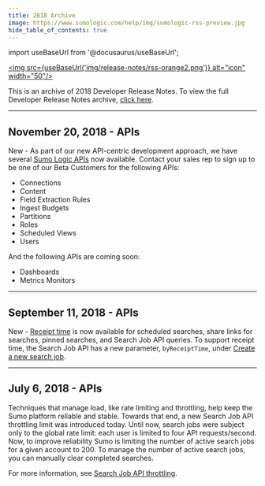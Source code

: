 ```yaml
---
title: 2018 Archive
image: https://www.sumologic.com/help/img/sumologic-rss-preview.jpg
hide_table_of_contents: true
---
```


import useBaseUrl from '@docusaurus/useBaseUrl';

<a href="https://www.sumologic.com/help/release-notes-developer/rss.xml"><img src={useBaseUrl('img/release-notes/rss-orange2.png')} alt="icon" width="50"/></a>

This is an archive of 2018 Developer Release Notes. To view the full Developer Release Notes archive, [click here](/release-notes-developer/archive).

<!-- truncate -->

---
## November 20, 2018 - APIs

New - As part of our new API-centric development approach, we have several [Sumo Logic APIs](/docs/api) now available. Contact your sales rep to sign up to be one of our Beta Customers for the following APIs:

* Connections
* Content
* Field Extraction Rules
* Ingest Budgets
* Partitions
* Roles
* Scheduled Views
* Users

And the following APIs are coming soon:

* Dashboards
* Metrics Monitors


---
## September 11, 2018 - APIs
New - [Receipt time](/docs/search/get-started-with-search/build-search/use-receipt-time) is now available for scheduled searches, share links for searches, pinned searches, and Search Job API queries. To support receipt time, the Search Job API has a new parameter, `byReceiptTime`, under [Create a new search job](/docs/api/search-job/#create-a-search-job).


---
## July 6, 2018 - APIs
Techniques that manage load, like rate limiting and throttling, help keep the Sumo platform reliable and stable. Towards that end, a new Search Job API throttling limit was introduced today. Until now, search jobs were subject only to the global rate limit: each user is limited to four API requests/second. Now, to improve reliability Sumo is limiting the number of active search jobs for a given account to 200. To manage the number of active search jobs, you can manually clear completed searches.

For more information, see [Search Job API throttling](/docs/api/search-job/#rate-limit-throttling).
